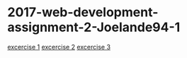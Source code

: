 # 2017-web-development-assignment-2-Joelande94-1


[excercise 1](assignment_2/assignment_2_1/index.html)
[excercise 2](assignment_2/assignment_2_2/index.html)
[excercise 3](assignment_2/assignment_2_3/index.html)
